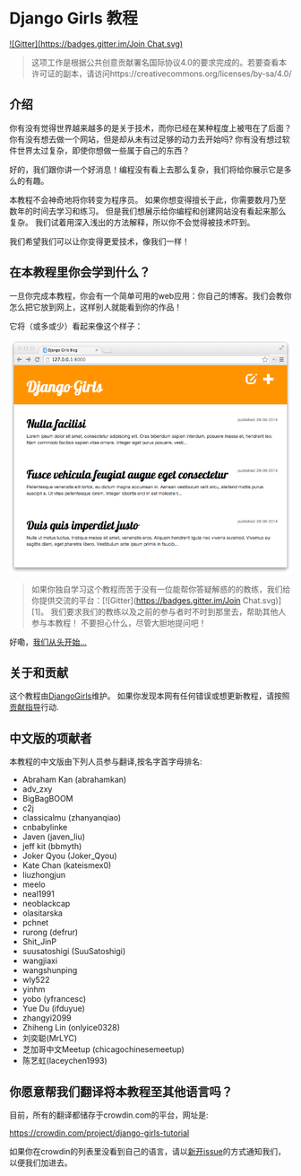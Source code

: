 # Django Girls 教程

 [![Gitter](https://badges.gitter.im/Join Chat.svg)](https://gitter.im/DjangoGirls/tutorial?utm_source=badge&utm_medium=badge&utm_campaign=pr-badge&utm_content=badge)

> 这项工作是根据公共创意贡献署名国际协议4.0的要求完成的。若要查看本许可证的副本，请访问https://creativecommons.org/licenses/by-sa/4.0/

## 介绍

你有没有觉得世界越来越多的是关于技术，而你已经在某种程度上被甩在了后面？ 你有没有想去做一个网站，但是却从未有过足够的动力去开始吗? 你有没有想过软件世界太过复杂，即使你想做一些属于自己的东西？

好的，我们跟你讲一个好消息！编程没有看上去那么复杂，我们将给你展示它是多么的有趣。

本教程不会神奇地将你转变为程序员。 如果你想变得擅长于此，你需要数月乃至数年的时间去学习和练习。 但是我们想展示给你编程和创建网站没有看起来那么复杂。 我们试着用深入浅出的方法解释，所以你不会觉得被技术吓到。

我们希望我们可以让你变得更爱技术，像我们一样！

## 在本教程里你会学到什么？

一旦你完成本教程，你会有一个简单可用的web应用：你自己的博客。我们会教你怎么把它放到网上，这样别人就能看到你的作品！

它将（或多或少）看起来像这个样子：

![图0.1][2]

 [2]: images/application.png

> 如果你独自学习这个教程而苦于没有一位能帮你答疑解惑的的教练，我们给你提供交流的平台：[![Gitter](https://badges.gitter.im/Join Chat.svg)][1]。 我们要求我们的教练以及之前的参与者时不时到那里去，帮助其他人参与本教程！ 不要担心什么，尽管大胆地提问吧！

好嘞，[我们从头开始...][3]

 [3]: ./how_the_internet_works/README.md

## 关于和贡献

这个教程由[DjangoGirls][4]维护。 如果你发现本网有任何错误或想更新教程，请按照 [贡献指导][5]行动.

 [4]: https://djangogirls.org/
 [5]: https://github.com/DjangoGirls/tutorial/blob/master/README.md

## 中文版的项献者

本教程的中文版由下列人员参与翻译,按名字首字母排名:
- Abraham Kan (abrahamkan)
- adv_zxy
- BigBagBOOM
- c2j
- classicalmu (zhanyanqiao)
- cnbabylinke
- Javen (javen_liu)
- jeff kit (bbmyth)
- Joker Qyou (Joker_Qyou)
- Kate Chan (kateismex0)
- liuzhongjun
- meelo
- neal1991
- neoblackcap
- olasitarska
- pchnet
- rurong (defrur)
- Shit_JinP
- suusatoshigi (SuuSatoshigi)
- wangjiaxi
- wangshunping
- wly522
- yinhm
- yobo (yfrancesc)
- Yue Du (ifduyue)
- zhangyi2099
- Zhiheng Lin (onlyice0328)
- 刘奕聪(MrLYC)
- 芝加哥中文Meetup (chicagochinesemeetup)
- 陈艺虹(laceychen1993) 

## 你愿意帮我们翻译将本教程至其他语言吗？

目前，所有的翻译都储存于crowdin.com的平台，网址是:

https://crowdin.com/project/django-girls-tutorial

如果你在crowdin的列表里没看到自己的语言，请以[新开issue][6]的方式通知我们，以便我们加进去。

 [6]: https://github.com/DjangoGirls/tutorial/issues/new
